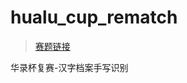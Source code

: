 # hualu_cup_rematch
>[赛题链接](http://www.dcjingsai.com/common/cmpt/%E6%B1%89%E5%AD%97%E6%A1%A3%E6%A1%88%E6%89%8B%E5%86%99%E8%AF%86%E5%88%AB%E5%A4%A7%E8%B5%9B%EF%BC%88%E5%8D%8E%E5%BD%95%E6%9D%AF%E5%A4%8D%E8%B5%9B%EF%BC%89_%E7%AB%9E%E8%B5%9B%E4%BF%A1%E6%81%AF.html)

华录杯复赛-汉字档案手写识别
